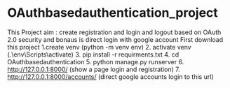 # OAuthbasedauthentication_project
This Project aim : create registration and login and logout based on OAuth 2.0 security and bonaus is direct login with google account
First download this project
1.create venv (python -m venv env)
2. activate venv (.\env\Scripts\activate)
3. pip install -r requirments.txt
4. cd OAuthbasedauthentication
5. python manage.py runserver
6. http://127.0.0.1:8000/ (show a page login and registration)
7. http://127.0.0.1:8000/accounts/ (direct google accounts login to  this url) 

